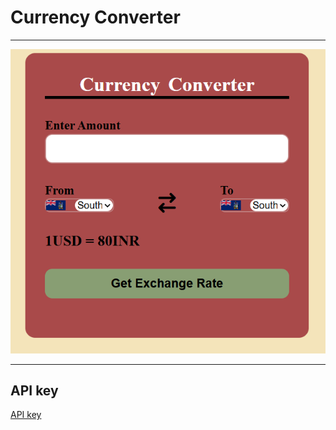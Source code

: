 <h1> Currency Converter</h1>
<hr/>
<img src="image.png/">
<hr/>
<h2>API key </h2>

<a href="https://freecurrencyapi.com/"> API key </a>

